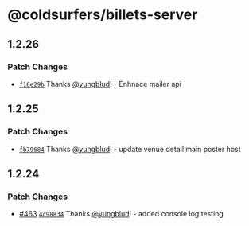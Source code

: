# @coldsurfers/billets-server

## 1.2.26

### Patch Changes

- [`f16e29b`](https://github.com/coldsurfers/surfers-root/commit/f16e29b4ab101971d661f11da5fd706226fcd272) Thanks [@yungblud](https://github.com/yungblud)! - Enhnace mailer api

## 1.2.25

### Patch Changes

- [`fb79684`](https://github.com/coldsurfers/surfers-root/commit/fb796844245b1020cc8168880eb7589582df4622) Thanks [@yungblud](https://github.com/yungblud)! - update venue detail main poster host

## 1.2.24

### Patch Changes

- [#463](https://github.com/coldsurfers/surfers-root/pull/463) [`4c98834`](https://github.com/coldsurfers/surfers-root/commit/4c988346e425f093b650c866087e796a87a4007d) Thanks [@yungblud](https://github.com/yungblud)! - added console log testing
